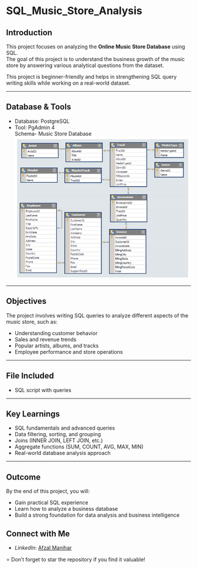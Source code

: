 # SQL_Music_Store_Analysis

## Introduction
This project focuses on analyzing the **Online Music Store Database** using SQL.  
The goal of this project is to understand the business growth of the music store by answering various analytical questions from the dataset.  

This project is beginner-friendly and helps in strengthening SQL query writing skills while working on a real-world dataset.  

---

## Database & Tools
- Database: PostgreSQL  
- Tool: PgAdmin 4  
Schema- Music Store Database
![Music Store Analysis](https://github.com/AfzalManihar/SQL_Music_Store_Analysis/blob/main/MusicDatabaseSchema.png)


---

## Objectives
The project involves writing SQL queries to analyze different aspects of the music store, such as:
- Understanding customer behavior  
- Sales and revenue trends  
- Popular artists, albums, and tracks  
- Employee performance and store operations  

---

## File Included
- SQL script with queries  
 ---

## Key Learnings
- SQL fundamentals and advanced queries  
- Data filtering, sorting, and grouping  
- Joins (INNER JOIN, LEFT JOIN, etc.)  
- Aggregate functions (SUM, COUNT, AVG, MAX, MIN)  
- Real-world database analysis approach  

---

## Outcome
By the end of this project, you will:
- Gain practical SQL experience  
- Learn how to analyze a business database  
- Build a strong foundation for data analysis and business intelligence


## Connect with Me

-  *LinkedIn*: [Afzal Manihar](https://www.linkedin.com/in/afzal-manihar-bb0183308)

⭐ Don’t forget to star the repository if you find it valuable!


